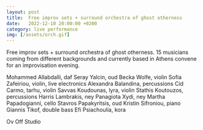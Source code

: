 ```yaml
---
layout: post
title:  Free improv sets + surround orchestra of ghost otherness
date:   2022-12-10 20:00:00 +0200
category: live performance
img: [/assets/orch.gif]
---
```


Free improv sets + surround orchestra of ghost otherness.
15 musicians coming from different backgrounds and currently based in Athens convene for an improvisation evening. 

Mohammed Allabdalli, daf
Seray Yalcin, oud
Becka Wolfe, violin
Sofia Zafeiriou, violin, live electronics
Alexandra Balandina, percussions
Cid Carmo, tarhu, violin
Savvas Koudounas, lyra, violin
Stathis Koutouzos, percussions
Harris Lambrakis, ney
Panagiota Xydi, ney
Martha Papadogianni, cello
Stavros Papakyritsis, oud
Kristin Sifroniou, piano
Giannis Tikof, double bass
Efi Psiachoulia, kora

Ον Οff Studio